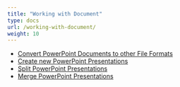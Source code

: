```yaml
---
title: "Working with Document"
type: docs
url: /working-with-document/
weight: 10
---
```


- [Convert PowerPoint Documents to other File Formats](/convert-powerpoint-documents-to-other-file-formats/)
- [Create new PowerPoint Presentations](/create-new-powerpoint-presentations/)
- [Split PowerPoint Presentations](/split-powerpoint-presentations/)
- [Merge PowerPoint Presentations](/merge-powerpoint-presentations/)
